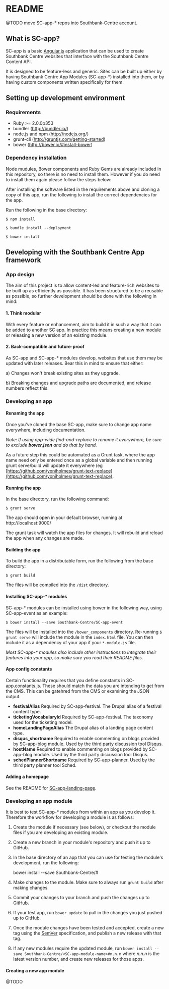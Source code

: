 # README

@TODO move SC-app-* repos into Southbank-Centre account.

## What is SC-app?

SC-app is a basic [Angular.js](https://angularjs.org/) application that can be used to create Southbank Centre websites that interface with the Southbank Centre Content API.

It is designed to be feature-less and generic. Sites can be built up either by having Southbank Centre App Modules (SC-app-\*) installed into them, or by having custom components written specifically for them.

## Setting up development environment

### Requirements

- Ruby >= 2.0.0p353
- bundler (http://bundler.io/)
- node.js and npm (http://nodejs.org/)
- grunt-cli (http://gruntjs.com/getting-started)
- bower (http://bower.io/#install-bower)


### Dependency installation

Node mudules, Bower components and Ruby Gems are already included in this repository, so there is no need to install them. However if you do need to install them again please follow the steps below:

After installing the software listed in the requirements above and cloning a copy of this app, run the following to install the correct dependencies for the app.

Run the following in the base directory:

    $ npm install

    $ bundle install --deployment

    $ bower install

## Developing with the Southbank Centre App framework

### App design

The aim of this project is to allow content-led and feature-rich websites to be built up as efficiently as possible. It has been structured to be a reusable as possible, so further development should be done with the following in mind:

#### 1. Think modular

With every feature or enhancement, aim to build it in such a way that it can be added to another SC app. In practice this means creating a new module or releasing a new version of an existing module.

#### 2. Back-compatible and future-proof

As SC-app and SC-app-* modules develop, websites that use them may be updated with later releases. Bear this in mind to ensure that either:

a) Changes won't break existing sites as they upgrade.

b) Breaking changes and upgrade paths are documented, and release numbers reflect this.

### Developing an app

#### Renaming the app

Once you've cloned the base SC-app, make sure to change app name everywhere, including documentation.

_Note: If using app-wide find-and-replace to rename it everywhere, be sure to exclude __bower.json__ and do that by hand._

As a future step this could be automated as a Grunt task, where the app name need only be entered once as a global variable and then running grunt serve/build will update it everywhere (eg [https://github.com/yoniholmes/grunt-text-replace](https://github.com/yoniholmes/grunt-text-replace).

#### Running the app

In the base directory, run the following command:

    $ grunt serve

The app should open in your default browser, running at http://localhost:9000/

The grunt task will watch the app files for changes. It will rebuild and reload the app when any changes are made.

#### Building the app

To build the app in a distributable form, run the following from the base directory:

    $ grunt build

The files will be compiled into the `/dist` directory.

#### Installing SC-app-\* modules

SC-app-\* modules can be installed using bower in the following way, using SC-app-event as an example:

    $ bower install --save Southbank-Centre/SC-app-event

The files will be installed into the `/bower_components` directory. Re-running `$ grunt serve` will include the module in the `index.html` file. You can then include it as a dependency of your app if your `*.module.js` file.

*Most SC-app-\* modules also include other instructions to integrate their features into your app, so make sure you read their README files.*

#### App config constants

Certain functionality requires that you define constants in SC-app.constants.js. These should match the data you are intending to get from the CMS. This can be gatehred from the CMS or examining the JSON output.
- __festivalAlias__ Required by SC-app-festival. The Drupal alias of a festival content type.
- __ticketingVocabularyId__ Required by SC-app-festival. The taxonomy used for the ticketing model.
- __homeLandingPageAlias__ The Drupal alias of a landing page content type.
- __disqus_shortname__ Required to enable commenting on blogs provided by SC-app-blog module. Used by the third party discussion tool Disqus.
- __hostName__ Required to enable commenting on blogs provided by SC-app-blog module. Used by the third party discussion tool Disqus.
- __schedPlannerShortname__ Required by SC-app-planner. Used by the third party planner tool Sched.

#### Adding a homepage

See the README for [SC-app-landing-page](https://github.com/Southbank-Centre/SC-app-landing-page).

### Developing an app module

It is best to test SC-app-* modules from within an app as you develop it. Therefore the workflow for developing a module is as follows:

1. Create the module if necessary (see below), or checkout the module files if you are developing an existing module.
2. Create a new branch in your module's repository and push it up to GitHub.
3. In the base directory of an app that you can use for testing the module's development, run the following:

    bower install --save Southbank-Centre/<SC-app-module-name>#<branch-name>

4. Make changes to the module. Make sure to always run `grunt build` after making changes.
5. Commit your changes to your branch and push the changes up to GitHub.
6. If your test app, run `bower update` to pull in the changes you just pushed up to GitHub.
7. Once the module changes have been tested and accepted, create a new tag using the [SemVer](http://semver.org/) specification, and publish a new release with that tag.
7. If any new modules require the updated module, run `bower install --save Southbank-Centre/<SC-app-module-name>#n.n.n` where _n.n.n_ is the latest version number, and create new releases for those apps.

#### Creating a new app module

@TODO